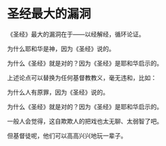 # 圣经最大的漏洞

《圣经》最大的漏洞在于——以经解经，循环论证。

为什么耶和华是神，因为《圣经》说的。

为什么《圣经》就是对的？因为《圣经》是耶和华启示的。

上述论点可以替换为任何基督教教义，毫无违和，比如：

为什么人有原罪，因为《圣经》说的。

为什么《圣经》就是对的？因为《圣经》是耶和华启示的。

一般人会觉得，这自欺欺人的把戏也太无聊、太弱智了吧。

但基督徒呢，他们可以高高兴兴地玩一辈子。